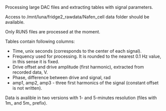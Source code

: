 Processing large DAC files and extracting
tables with signal parameters.

Access to /mnt/luna/fridge2_rawdata/Nafen_cell
data folder should be available.

Only RUN5 files are processed at the moment.

Tables contain following columns:
* Time, unix seconds (corresponds to the center of each signal).
* Frequency used for processing. It is rounded to the nearest 0.1 Hz value, in this sense it is fixed.
* Drive offset and drive amplitude (first harmonic), extracted from recorded data, V.
* Phase, difference between drive and signal, rad
* amp1, amp2, amp3 - three first harmonics of the signal (constant offset is not written).

Data is avalible in two versions with 1- and 5-minutes resolution (files with 1m_ and 5m_ prefix).
